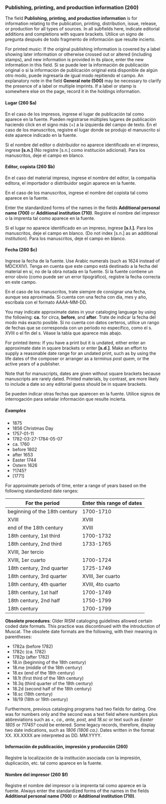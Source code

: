 ### Publishing, printing, and production information (260)

The field **Publishing, printing, and production information** is for information relating to the publication, printing, distribution, issue, release, or production for all types of sources. In all subfields here, indicate editorial additions and completions with square brackets. Utilice un signo de pregunta después de todo fragmento de información que resulte incierto.

For printed music: If the original publishing information is covered by a label showing later information or otherwise crossed out or altered (including stamps), and new information is provided in its place, enter the new information in this field. Si se puede leer la información de publicación original o si la información de publicación original está disponible de algún otro modo, puede ingresarla de igual modo repitiendo el campo. An explanatory note in the field **General note (500)** may be necessary to clarify the presence of a label or multiple imprints. If a label or stamp is somewhere else on the page, record it in the holdings information.

#### Lugar (260 $a)

En el caso de los impresos, ingrese el lugar de publicación tal como aparece en la fuente. Pueden registrarse múltiples lugares de publicación haciendo click en el signo más (+) a la izquierda del campo de texto. En el caso de los manuscritos, registre el lugar donde se produjo el manuscrito si éste aparece indicado en la fuente.

Si el nombre del editor o distribuidor no aparece identificado en el impreso, ingrese **[s.n.]** (No registre [s.n.] como institución adicional). Para los manuscritos, deje el campo en blanco.

#### Editor, copista (260 $b)

En el caso del material impreso, ingrese el nombre del editor, la compañía editora, el importador o distribuidor según aparece en la fuente.

En el caso de los manuscritos, ingrese el nombre del copista tal como aparece en la fuente.

Enter the standardized forms of the names in the fields **Additional personal name (700)** or **Additional institution (710)**. Registre el nombre del impresor o la imprenta tal como aparece en la fuente.

Si el lugar no aparece identificado en un impreso, ingrese **[s.l.].** Para los manuscritos, deje el campo en blanco. (Do not index [s.n.] as an additional institution). Para los manuscritos, deje el campo en blanco.

#### Fecha (260 $c)

Ingrese la fecha de la fuente. Use Arabic numerals (such as 1624 instead of MDCXXIV). Tenga en cuenta que este campo está destinado a la fecha del material en sí, no de la obra notada en la fuente. Si la fuente contiene un error obvio (como puede ser un error tipográfico), registre la fecha correcta en este campo.

En el caso de los manuscritos, trate siempre de consignar una fecha, aunque sea aproximada. Si cuenta con una fecha con día, mes y año, escríbala con el formato AAAA-MM-DD.

You may indicate approximate dates in your cataloging language by using the following: **ca.** for circa, **before**, and **after**. Trate de indicar la fecha del modo más exacto posible. Si no cuenta con datos certeros, utilice un rango de fechas que se corresponda con un período no específico, como el s. XVIII o el fin del s. Véase la tabla que aparece más abajo.

For printed items: If you have a print but it is undated, either enter an approximate date in square brackets or enter **[s.d.]**. Make an effort to supply a reasonable date range for an undated print, such as by using the life dates of the composer or arranger as a _terminus post quem_, or the active years of a publisher.

Note that for manuscripts, dates are given without square brackets because manuscripts are rarely dated. Printed materials, by contrast, are more likely to include a date so any editorial guess should be in square brackets.

Se pueden indicar otras fechas que aparecen en la fuente. Utilice signos de interrogación para señalar información que resulte incierta.

##### Examples
 - 1875
 - 1856 Christmas Day
 - 1757-01-11
 - 1782-03-27-1784-05-07
 - ca. 1760
 - before 1802
 - after 1653
 - Easter 1744
 - Ostern 1626
 - ?1745?
 - [1771]

For approximate periods of time, enter a range of years based on the following standardized date ranges:


| **For the period**            | **Enter this range of dates**        |
| ----------------------------- | ------------------------------------ |
| beginning of the 18th century | 1700-1710                            |
| XVIII                         | XVIII | 1740-1760 | | fines del s.   |
| end of the 18th century       | XVIII | 1790-1799 | | s.             |
| 18th century, 1st third       | 1700-1732                            |
| 18th century, 2nd third       | 1733-1765                            |
| XVIII, 3er tercio             | | 1766-1799                          |
| XVIII, 1er cuarto             | 1700-1724 | | s.                     |
| 18th century, 2nd quarter     | 1725-1749                            |
| 18th century, 3rd quarter     | XVIII, 3er cuarto | 1750-1774 | | s. |
| 18th century, 4th quarter     | XVIII, 4to cuarto | 1775-1799 | | s. |
| 18th century, 1st half        | 1700-1749                            |
| 18th century, 2nd half        | 1750-1799                            |
| 18th century                  | 1700-1799                            |

**Obsolete procedures**: Older RISM cataloging guidelines allowed certain coded date formats. This practice was discontinued with the introduction of Muscat. The obsolete date formats are the following, with their meaning in parentheses:
- 1782a (before 1782)
- 1782c (ca. 1782)
- 1782p (after 1782)
- 18.in (beginning of the 18th century)
- 18.me (middle of the 18th century)
- 18.ex (end of the 18th century)
- 18.1t (first third of the 18th century)
- 18.3q (third quarter of the 18th century)
- 18.2d (second half of the 18th century)
- 18.sc (18th century)
- 18/19 (18th or 19th century)

Furthermore, previous cataloging programs had two fields for dating. One was for numbers only and the second was a text field where numbers plus abbreviations such as _+, ca., ante, post,_ and _18.sc_ or text such as _Easter 1805_ or _?1745?_ could be entered. Some legacy records, therefore, display two date indications, such as _1806 (1806 ca.)_. Dates written in the format XX. XX.XXXX are interpreted as DD. MM.YYYY.


#### Información de publicación, impresión y producción (260)

Registre la localización de la institución asociada con la impresión, duplicación, etc. tal como aparece en la fuente.

#### Nombre del impresor (260 $f)

Registre el nombre del impresor o la imprenta tal como aparece en la fuente. Always enter the standardized forms of the names in the fields **Additional personal name (700)** or **Additional institution (710)**.
